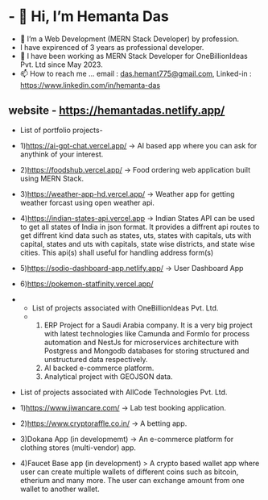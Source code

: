# - 👋 Hi, I’m Hemanta Das
- 👀 I’m a Web Development (MERN Stack Developer) by profession.
-  I have expirenced of 3 years as professional developer.
- 🌱 I have been working as MERN Stack Developer for OneBillionIdeas Pvt. Ltd since May 2023.
- 📫 How to reach me ... email : das.hemant775@gmail.com,  Linked-in : https://www.linkedin.com/in/hemanta-das
## website - https://hemantadas.netlify.app/
- List of portfolio projects-
- 1)https://ai-gpt-chat.vercel.app/        -> AI based app where you can ask for anythink of your interest.
- 2)https://foodshub.vercel.app/           -> Food ordering web application built using MERN Stack.
- 3)https://weather-app-hd.vercel.app/     -> Weather app for getting weather forcast using open weather api.
- 4)https://indian-states-api.vercel.app   -> Indian States API can be used to get all states of India in json  format. It provides a diffrent api routes to get diffrent                                               kind data such as states, uts, states with capitals, uts with capital, states and uts with capitals, state wise districts,                                                 and state wise cities. This api(s) shall useful for handling address form(s)
- 5)https://sodio-dashboard-app.netlify.app/ -> User Dashboard App
- 6)https://pokemon-statfinity.vercel.app/

- - List of projects associated with OneBillionIdeas Pvt. Ltd.
  - 1) ERP Project for a Saudi Arabia company. It is a very big project with latest technologies like Camunda and FormIo for process automation and NestJs for microservices architecture with Postgress and Mongodb databases for storing structured and unstructured data respectively.
    2) AI backed e-commerce platform.
    3) Analytical project with GEOJSON data.



    
- List of projects associated with AllCode Technologies Pvt. Ltd.
- 1)https://www.jiwancare.com/    -> Lab test booking application.
- 2)https://www.cryptoraffle.co.in/   -> A betting app.
- 3)Dokana App (in developmemt) -> An e-commerce platform for clothing stores (multi-vendor) app.
- 4)Faucet Base app (in development) > A crypto based wallet app where user can create multiple wallets of different coins such as bitcoin, etherium and many more. The user can exchange amount from one wallet to another wallet.

<!---
Hemanta222/Hemanta222 is a ✨ special ✨ repository because its `README.md` (this file) appears on your GitHub profile.
You can click the Preview link to take a look at your changes.
--->

